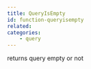 ```yaml
---
title: QueryIsEmpty
id: function-queryisempty
related:
categories:
    - query
---
```


returns query empty or not